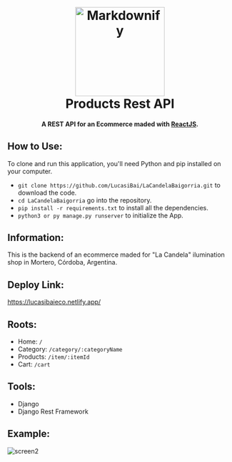 <h1 align="center">
  <br>
  <a href="https://www.lacandelailuminacionyelectricidad.com/">
  <img src="https://lirp.cdn-website.com/627ffa0a/dms3rep/multi/opt/2317086-logo-01-8f14e-237w.jpg" alt="Markdownify" width="200"></a>
  <br>
  Products Rest API
  <br>
</h1>

<h4 align="center">A REST API for an Ecommerce maded with <a href="https://reactjs.org/">ReactJS</a>.</h4>

## How to Use:

To clone and run this application, you'll need Python and pip installed on your computer.

- `git clone https://github.com/LucasiBai/LaCandelaBaigorria.git` to download the code.
- `cd LaCandelaBaigorria` go into the repository.
- `pip install -r requirements.txt` to install all the dependencies.
- `python3 or py manage.py runserver` to initialize the App.

## Information:

This is the backend of an ecommerce maded for "La Candela" ilumination shop in Mortero, Córdoba, Argentina.

## Deploy Link:

https://lucasibaieco.netlify.app/

## Roots:

- Home: `/`
- Category: `/category/:categoryName`
- Products: `/item/:itemId`
- Cart: `/cart`

## Tools:

- Django
- Django Rest Framework

## Example:

![screen2](https://user-images.githubusercontent.com/99888705/192900678-bae298b2-01f0-4e15-9674-c158e61e9523.gif)
